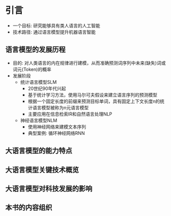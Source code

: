 # 引言
- 一个目标: 研究能够具有类人语言的人工智能
- 技术路径: 通过语言模型提升机器语言智能
## 语言模型的发展历程
- 目的: 对人类语言的内在规律进行建模，从而准确预测词序列中未来(缺失)词或词元(Token)的概率
- 发展阶段
    - 统计语言模型SLM
        - 20世纪90年代兴起
        - 基于统计学习方法，使用马尔可夫假设来建立语言序列的预测模型
        - 根据一个固定长度的前缀来预测目标单词，具有固定上下文长度n的统计语言模型被称为n元语言模型
        - 主要应用在信息检索IR和自然语言处理NLP
    - 神经语言模型NLM
        - 使用神经网络来建模文本序列
        - 典型案例: 循环神经网络RNN
## 大语言模型的能力特点
## 大语言模型关键技术概览
## 大语言模型对科技发展的影响
## 本书的内容组织